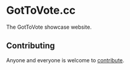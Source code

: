 GotToVote.cc
============

The GotToVote showcase website.


## Contributing

Anyone and everyone is welcome to [contribute](CONTRIBUTING.md).
